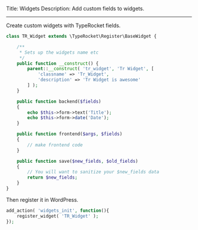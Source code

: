 Title: Widgets
Description: Add custom fields to widgets.

---

Create custom widgets with TypeRocket fields.

```php
class TR_Widget extends \TypeRocket\Register\BaseWidget {

    /**
     * Sets up the widgets name etc
     */
    public function __construct() {
        parent::__construct( 'tr_widget', 'Tr Widget', [
            'classname' => 'Tr_Widget',
            'description' => 'Tr Widget is awesome'
        ] );
    }

    public function backend($fields)
    {
        echo $this->form->text('Title');
        echo $this->form->date('Date');
    }

    public function frontend($args, $fields)
    {
        // make frontend code
    }

    public function save($new_fields, $old_fields)
    {
        // You will want to sanitize your $new_fields data 
        return $new_fields;
    }
}
```

Then register it in WordPress.

```php
add_action( 'widgets_init', function(){
    register_widget( 'TR_Widget' );
});
```